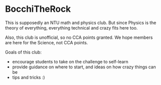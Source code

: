 # BocchiTheRock

This is supposedly an NTU math and physics club. But since Physics is the theory of everything, everything technical and crazy fits here too.

Also, this club is unofficial, so no CCA points granted. We hope members are here for the Science, not CCA points.

Goals of this club:  
- encourage students to take on the challenge to self-learn
- provide guidance on where to start, and ideas on how crazy things can be
- tips and tricks :)

